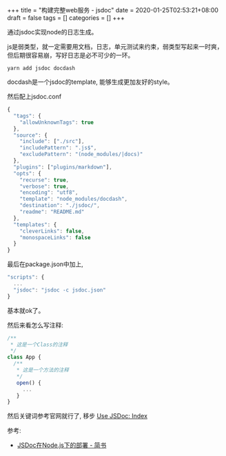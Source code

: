 +++
title = "构建完整web服务 - jsdoc"
date = 2020-01-25T02:53:21+08:00
draft = false
tags = []
categories = []
+++

通过jsdoc实现node的日志生成。

<!--more-->

js是弱类型，就一定需要用文档，日志，单元测试来约束，弱类型写起来一时爽，但后期很容易崩，写好日志是必不可少的一环。

`yarn add jsdoc docdash`

docdash是一个jsdoc的template, 能够生成更加友好的style。

然后配上jsdoc.conf

```js
{
  "tags": {
    "allowUnknownTags": true
  },
  "source": {
    "include": ["./src"],
    "includePattern": ".js$",
    "excludePattern": "(node_modules/|docs)"
  },
  "plugins": ["plugins/markdown"],
  "opts": {
    "recurse": true,
    "verbose": true,
    "encoding": "utf8",
    "template": "node_modules/docdash",
    "destination": "./jsdoc/",
    "readme": "README.md"
  },
  "templates": {
    "cleverLinks": false,
    "monospaceLinks": false
  }
}
```

最后在package.json中加上,

```js
"scripts": {
  ...
  "jsdoc": "jsdoc -c jsdoc.json"
}
```

基本就ok了。

然后来看怎么写注释:

```js
/** 
 * 这是一个Class的注释
 */
class App {
  /**
   * 这是一个方法的注释
   */
   open() {
     ...
   }
}
```

然后关键词参考官网就行了, 移步 [Use JSDoc: Index](https://jsdoc.app/index.html)

参考:
- [JSDoc在Node.js下的部署 - 简书](https://www.jianshu.com/p/aae85ef3513c)